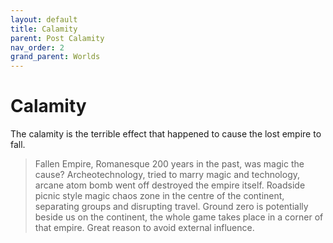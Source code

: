 ```yaml
---
layout: default
title: Calamity
parent: Post Calamity
nav_order: 2
grand_parent: Worlds
---
```

# Calamity
The calamity is the terrible effect that happened to cause the lost empire to fall.

> Fallen Empire, Romanesque 200 years in the past, was magic the cause?
Archeotechnology, tried to marry magic and technology, arcane atom bomb went off destroyed the empire itself.
Roadside picnic style magic chaos zone in the centre of the continent, separating groups and disrupting travel. Ground zero is potentially beside us on the continent, the whole game takes place in a corner of that empire. Great reason to avoid external influence. 